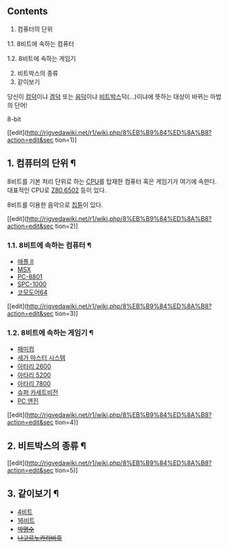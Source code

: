 ## Contents

    

1. 컴퓨터의 단위 
    

1.1. 8비트에 속하는 컴퓨터

1.2. 8비트에 속하는 게임기

2. 비트박스의 종류 
3. 같이보기 

  
당신이 [컴덕](%EC%BB%B4%EB%8D%95.md)이냐 [겜덕](%EA%B2%9C%EB%8D%95.md) 또는
[음덕](%EC%9D%8C%EB%8D%95.md)이냐
[비트박스](%EB%B9%84%ED%8A%B8%EB%B0%95%EC%8A%A4.md)덕(...)이냐에 뜻하는 대상이 바뀌는 마법의
단어!

8-bit

[[edit](http://rigvedawiki.net/r1/wiki.php/8%EB%B9%84%ED%8A%B8?action=edit&sec
tion=1)]

## 1. 컴퓨터의 단위 ¶

8비트를 기본 처리 단위로 하는 [CPU](CPU.md)를 탑재한 컴퓨터 혹은 게임기가 여기에 속한다.  
대표적인 CPU로 [Z80](Z80.md),[6502](6502.md) 등이 있다.

  

8비트를 이용한 음악으로 [칩튠](%EC%B9%A9%ED%8A%A0.md)이 있다.

[[edit](http://rigvedawiki.net/r1/wiki.php/8%EB%B9%84%ED%8A%B8?action=edit&sec
tion=2)]

### 1.1. 8비트에 속하는 컴퓨터 ¶

  * [애플 II](%EC%95%A0%ED%94%8C%20II.md)
  * [MSX](MSX.md)
  * [PC-8801](PC-8801.md)
  * [SPC-1000](SPC-1000.md)
  * [코모도어64](%EC%BD%94%EB%AA%A8%EB%8F%84%EC%96%B464.md)

[[edit](http://rigvedawiki.net/r1/wiki.php/8%EB%B9%84%ED%8A%B8?action=edit&sec
tion=3)]

### 1.2. 8비트에 속하는 게임기 ¶

  * [패미컴](%ED%8C%A8%EB%AF%B8%EC%BB%B4.md)
  * [세가 마스터 시스템](%EC%84%B8%EA%B0%80%20%EB%A7%88%EC%8A%A4%ED%84%B0%20%EC%8B%9C%EC%8A%A4%ED%85%9C.md)
  * [아타리 2600](%EC%95%84%ED%83%80%EB%A6%AC%202600.md)
  * [아타리 5200](%EC%95%84%ED%83%80%EB%A6%AC%205200.md)
  * [아타리 7800](%EC%95%84%ED%83%80%EB%A6%AC%207800.md)
  * [슈퍼 카세트비전](%EC%8A%88%ED%8D%BC%20%EC%B9%B4%EC%84%B8%ED%8A%B8%EB%B9%84%EC%A0%84.md)
  * [PC 엔진](PC%20%EC%97%94%EC%A7%84.md)

[[edit](http://rigvedawiki.net/r1/wiki.php/8%EB%B9%84%ED%8A%B8?action=edit&sec
tion=4)]

## 2. 비트박스의 종류 ¶

[[edit](http://rigvedawiki.net/r1/wiki.php/8%EB%B9%84%ED%8A%B8?action=edit&sec
tion=5)]

## 3. 같이보기 ¶

  * [4비트](4%EB%B9%84%ED%8A%B8.md)
  * [16비트](16%EB%B9%84%ED%8A%B8.md)
  * <del>[박명수](%EB%B0%95%EB%AA%85%EC%88%98.md)</del>
  * <del>[나고르노카라바흐](%EB%82%98%EA%B3%A0%EB%A5%B4%EB%85%B8%EC%B9%B4%EB%9D%BC%EB%B0%94%ED%9D%90.md)</del>

